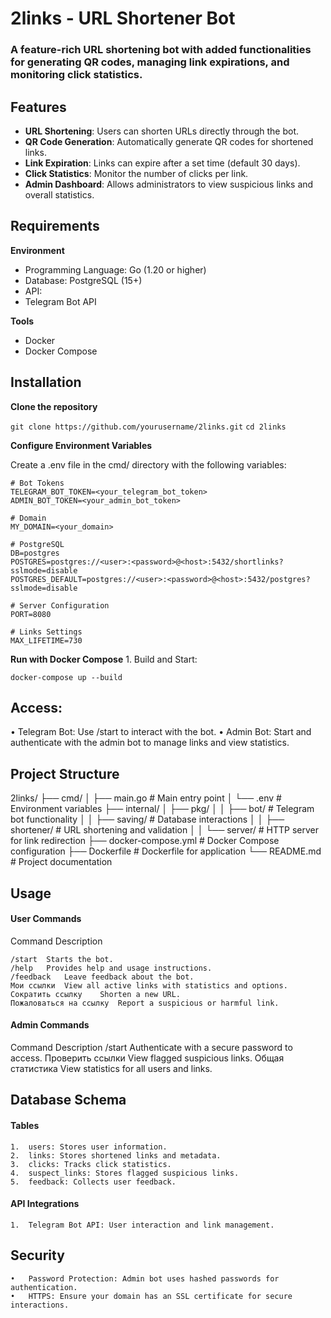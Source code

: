 # 2links - URL Shortener Bot #

### A feature-rich URL shortening bot with added functionalities for generating QR codes, managing link expirations, and monitoring click statistics.

## Features
- **URL Shortening**: Users can shorten URLs directly through the bot.
- **QR Code Generation**: Automatically generate QR codes for shortened links.
- **Link Expiration**: Links can expire after a set time (default 30 days).
- **Click Statistics**: Monitor the number of clicks per link.
- **Admin Dashboard**: Allows administrators to view suspicious links and overall statistics.

## Requirements

**Environment**
- Programming Language: Go (1.20 or higher)
- Database: PostgreSQL (15+)
- API:
- Telegram Bot API

**Tools**
- Docker
- Docker Compose

## Installation

**Clone the repository**

```git clone https://github.com/yourusername/2links.git```
```cd 2links```

**Configure Environment Variables**

Create a .env file in the cmd/ directory with the following variables:
```
# Bot Tokens
TELEGRAM_BOT_TOKEN=<your_telegram_bot_token>
ADMIN_BOT_TOKEN=<your_admin_bot_token>

# Domain
MY_DOMAIN=<your_domain>

# PostgreSQL
DB=postgres
POSTGRES=postgres://<user>:<password>@<host>:5432/shortlinks?sslmode=disable
POSTGRES_DEFAULT=postgres://<user>:<password>@<host>:5432/postgres?sslmode=disable

# Server Configuration
PORT=8080

# Links Settings
MAX_LIFETIME=730
```

**Run with Docker Compose**
	1.	Build and Start:

```docker-compose up --build```

## Access:
•	Telegram Bot: Use /start to interact with the bot.
•	Admin Bot: Start and authenticate with the admin bot to manage links and view statistics.

## Project Structure

2links/
├── cmd/
│   ├── main.go                # Main entry point
│   └── .env                   # Environment variables
├── internal/
│   ├── pkg/
│   │   ├── bot/               # Telegram bot functionality
│   │   ├── saving/            # Database interactions
│   │   ├── shortener/         # URL shortening and validation
│   │   └── server/            # HTTP server for link redirection
├── docker-compose.yml         # Docker Compose configuration
├── Dockerfile                 # Dockerfile for application
└── README.md                  # Project documentation

## Usage

#### User Commands

Command	Description
```
/start	Starts the bot.
/help	Provides help and usage instructions.
/feedback	Leave feedback about the bot.
Mои ссылки	View all active links with statistics and options.
Сократить ссылку	Shorten a new URL.
Пожаловаться на ссылку	Report a suspicious or harmful link.
```

#### Admin Commands

Command	Description
/start	Authenticate with a secure password to access.
Проверить ссылки	View flagged suspicious links.
Общая статистика	View statistics for all users and links.

## Database Schema

#### Tables
	1.	users: Stores user information.
	2.	links: Stores shortened links and metadata.
	3.	clicks: Tracks click statistics.
	4.	suspect_links: Stores flagged suspicious links.
	5.	feedback: Collects user feedback.

#### API Integrations
	1.	Telegram Bot API: User interaction and link management.

## Security
	•	Password Protection: Admin bot uses hashed passwords for authentication.
	•	HTTPS: Ensure your domain has an SSL certificate for secure interactions.


